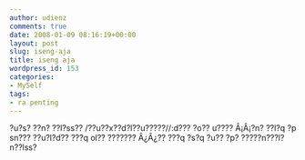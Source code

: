 ```yaml
---
author: udienz
comments: true
date: 2008-01-09 08:16:19+00:00
layout: post
slug: iseng-aja
title: iseng aja
wordpress_id: 153
categories:
- MySelf
tags:
- ra penting
---
```


?u?s? ??n?
??l?ss??
/??u??x??d?l??u?????//:d??? ?o?? u????
Â¡Â¡?n? ??l?q ?p sn??? ??u?l?d?? ???q ol?? ???????
Â¿Â¿?? ???q ?s?q ?u?? ?p?
?????n???l?n??lss?
